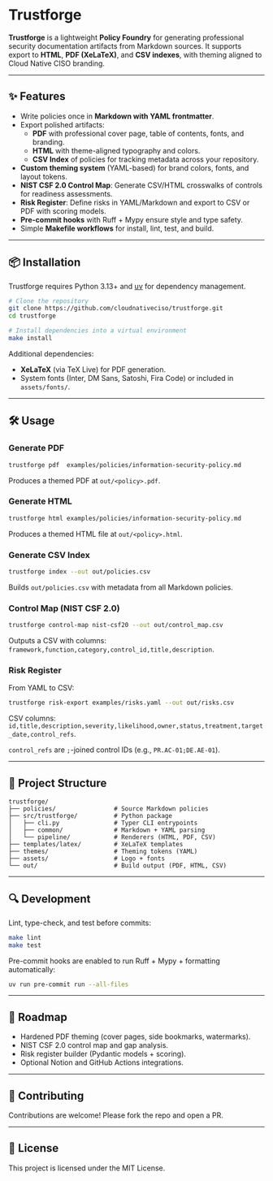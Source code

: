 # Trustforge

**Trustforge** is a lightweight **Policy Foundry** for generating professional security documentation artifacts from Markdown sources.
It supports export to **HTML**, **PDF (XeLaTeX)**, and **CSV indexes**, with theming aligned to Cloud Native CISO branding.

---

## ✨ Features

- Write policies once in **Markdown with YAML frontmatter**.
- Export polished artifacts:
  - **PDF** with professional cover page, table of contents, fonts, and branding.
  - **HTML** with theme-aligned typography and colors.
  - **CSV Index** of policies for tracking metadata across your repository.
- **Custom theming system** (YAML-based) for brand colors, fonts, and layout tokens.
- **NIST CSF 2.0 Control Map**: Generate CSV/HTML crosswalks of controls for readiness assessments.
- **Risk Register**: Define risks in YAML/Markdown and export to CSV or PDF with scoring models.
- **Pre-commit hooks** with Ruff + Mypy ensure style and type safety.
- Simple **Makefile workflows** for install, lint, test, and build.

---

## 📦 Installation

Trustforge requires Python 3.13+ and [uv](https://github.com/astral-sh/uv) for dependency management.

```bash
# Clone the repository
git clone https://github.com/cloudnativeciso/trustforge.git
cd trustforge

# Install dependencies into a virtual environment
make install
```

Additional dependencies:
- **XeLaTeX** (via TeX Live) for PDF generation.
- System fonts (Inter, DM Sans, Satoshi, Fira Code) or included in `assets/fonts/`.

---

## 🛠 Usage

### Generate PDF

```bash
trustforge pdf  examples/policies/information-security-policy.md
```

Produces a themed PDF at `out/<policy>.pdf`.

### Generate HTML

```bash
trustforge html examples/policies/information-security-policy.md
```

Produces a themed HTML file at `out/<policy>.html`.

### Generate CSV Index

```bash
trustforge index --out out/policies.csv
```

Builds `out/policies.csv` with metadata from all Markdown policies.

### Control Map (NIST CSF 2.0)

```bash
trustforge control-map nist-csf20 --out out/control_map.csv
```

Outputs a CSV with columns:
`framework,function,category,control_id,title,description`.

### Risk Register

From YAML to CSV:

```bash
trustforge risk-export examples/risks.yaml --out out/risks.csv
```

CSV columns:
`id,title,description,severity,likelihood,owner,status,treatment,target_date,control_refs`.

`control_refs` are `;`-joined control IDs (e.g., `PR.AC-01;DE.AE-01`).

---

## 🧩 Project Structure

```
trustforge/
├── policies/                # Source Markdown policies
├── src/trustforge/          # Python package
│   ├── cli.py               # Typer CLI entrypoints
│   ├── common/              # Markdown + YAML parsing
│   └── pipeline/            # Renderers (HTML, PDF, CSV)
├── templates/latex/         # XeLaTeX templates
├── themes/                  # Theming tokens (YAML)
├── assets/                  # Logo + fonts
└── out/                     # Build output (PDF, HTML, CSV)
```

---

## 🔍 Development

Lint, type-check, and test before commits:

```bash
make lint
make test
```

Pre-commit hooks are enabled to run Ruff + Mypy + formatting automatically:

```bash
uv run pre-commit run --all-files
```

---

## 🚀 Roadmap

- Hardened PDF theming (cover pages, side bookmarks, watermarks).
- NIST CSF 2.0 control map and gap analysis.
- Risk register builder (Pydantic models + scoring).
- Optional Notion and GitHub Actions integrations.

---

## 🤝 Contributing

Contributions are welcome! Please fork the repo and open a PR.

---

## 📜 License

This project is licensed under the MIT License.
